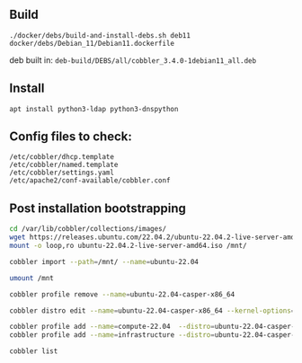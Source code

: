 ## Build
`./docker/debs/build-and-install-debs.sh deb11 docker/debs/Debian_11/Debian11.dockerfile`

deb built in: `deb-build/DEBS/all/cobbler_3.4.0-1debian11_all.deb`

## Install
`apt install python3-ldap python3-dnspython`

## Config files to check:
```
/etc/cobbler/dhcp.template
/etc/cobbler/named.template
/etc/cobbler/settings.yaml
/etc/apache2/conf-available/cobbler.conf
```
## Post installation bootstrapping

```bash
cd /var/lib/cobbler/collections/images/
wget https://releases.ubuntu.com/22.04.2/ubuntu-22.04.2-live-server-amd64.iso
mount -o loop,ro ubuntu-22.04.2-live-server-amd64.iso /mnt/

cobbler import --path=/mnt/ --name=ubuntu-22.04

umount /mnt

cobbler profile remove --name=ubuntu-22.04-casper-x86_64

cobbler distro edit --name=ubuntu-22.04-casper-x86_64 --kernel-options="swapaccount=1 transparent_hugepage=madvise net.ifnames=0 biosdevname=0" --kernel-options-post="swapaccount=1 transparent_hugepage=madvise net.ifnames=0 biosdevname=0"

cobbler profile add --name=compute-22.04  --distro=ubuntu-22.04-casper-x86_64 --filename="/pxelinux.0"
cobbler profile add --name=infrastructure --distro=ubuntu-22.04-casper-x86_64

cobbler list
```
